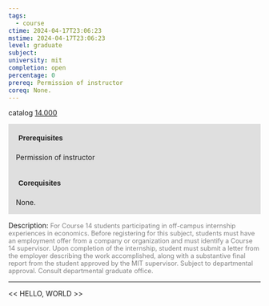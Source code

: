 ```yaml
---
tags:
  - course
ctime: 2024-04-17T23:06:23
mstime: 2024-04-17T23:06:23
level: graduate
subject: 
university: mit
completion: open
percentage: 0
prereq: Permission of instructor
coreq: None.
---
```


catalog [14.000](http://student.mit.edu/catalog/m14a.html#14.000)

<span style="display: block; padding: 15px; background-color: rgb(100, 100, 100, 0.2);"><font id="m_prereq887_0" style="display: block; font-family: Arial, sans-serif; font-weight: bold; padding: 5px">Prerequisites</font><br><span id="prereq887_0">Permission of instructor</span></span>
<span style="display: block; padding: 15px; background-color: rgb(100, 100, 100, 0.2);"><font id="m_coreq887_0" style="display: block; font-family: Arial, sans-serif; font-weight: bold; padding: 5px">Corequisites</font><br><span id="coreq887_0">None.</span></span>

<font style="">Description:</font>
<font style="color: grey; font-size: 0.8rem;">For Course 14 students participating in off-campus internship experiences in economics. Before registering for this subject, students must have an employment offer from a company or organization and must identify a Course 14 supervisor. Upon completion of the internship, student must submit a letter from the employer describing the work accomplished, along with a substantive final report from the student approved by the MIT supervisor. Subject to departmental approval. Consult departmental graduate office.</font>



---

<< HELLO, WORLD >>
